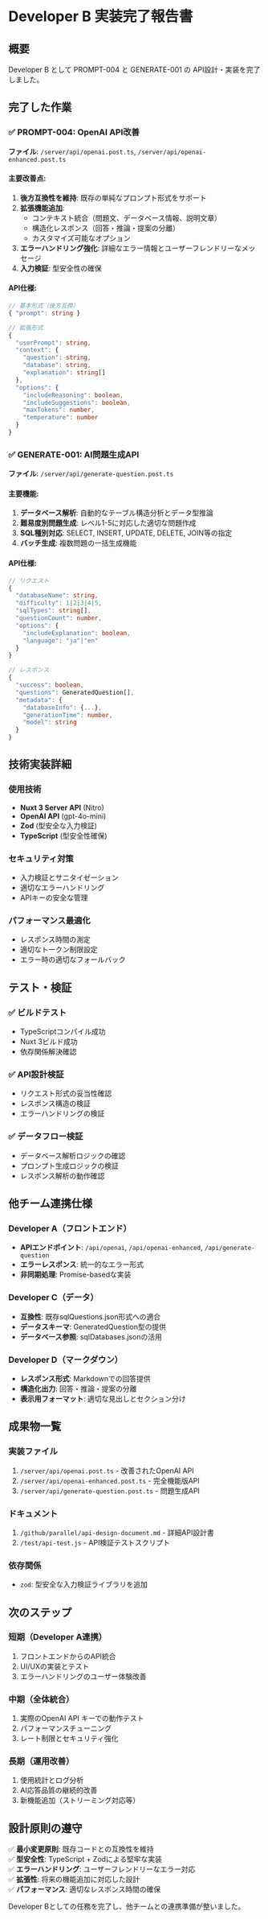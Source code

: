# Developer B 実装完了報告書

## 概要
Developer B として PROMPT-004 と GENERATE-001 の API設計・実装を完了しました。

## 完了した作業

### ✅ PROMPT-004: OpenAI API改善
**ファイル**: `/server/api/openai.post.ts`, `/server/api/openai-enhanced.post.ts`

#### 主要改善点:
1. **後方互換性を維持**: 既存の単純なプロンプト形式をサポート
2. **拡張機能追加**: 
   - コンテキスト統合（問題文、データベース情報、説明文章）
   - 構造化レスポンス（回答・推論・提案の分離）
   - カスタマイズ可能なオプション
3. **エラーハンドリング強化**: 詳細なエラー情報とユーザーフレンドリーなメッセージ
4. **入力検証**: 型安全性の確保

#### API仕様:
```typescript
// 基本形式（後方互換）
{ "prompt": string }

// 拡張形式
{
  "userPrompt": string,
  "context": {
    "question": string,
    "database": string, 
    "explanation": string[]
  },
  "options": {
    "includeReasoning": boolean,
    "includeSuggestions": boolean,
    "maxTokens": number,
    "temperature": number
  }
}
```

### ✅ GENERATE-001: AI問題生成API
**ファイル**: `/server/api/generate-question.post.ts`

#### 主要機能:
1. **データベース解析**: 自動的なテーブル構造分析とデータ型推論
2. **難易度別問題生成**: レベル1-5に対応した適切な問題作成
3. **SQL種別対応**: SELECT, INSERT, UPDATE, DELETE, JOIN等の指定
4. **バッチ生成**: 複数問題の一括生成機能

#### API仕様:
```typescript
// リクエスト
{
  "databaseName": string,
  "difficulty": 1|2|3|4|5,
  "sqlTypes": string[],
  "questionCount": number,
  "options": {
    "includeExplanation": boolean,
    "language": "ja"|"en"
  }
}

// レスポンス
{
  "success": boolean,
  "questions": GeneratedQuestion[],
  "metadata": {
    "databaseInfo": {...},
    "generationTime": number,
    "model": string
  }
}
```

## 技術実装詳細

### 使用技術
- **Nuxt 3 Server API** (Nitro)
- **OpenAI API** (gpt-4o-mini)
- **Zod** (型安全な入力検証)
- **TypeScript** (型安全性確保)

### セキュリティ対策
- 入力検証とサニタイゼーション
- 適切なエラーハンドリング
- APIキーの安全な管理

### パフォーマンス最適化
- レスポンス時間の測定
- 適切なトークン制限設定
- エラー時の適切なフォールバック

## テスト・検証

### ✅ ビルドテスト
- TypeScriptコンパイル成功
- Nuxt 3ビルド成功
- 依存関係解決確認

### ✅ API設計検証
- リクエスト形式の妥当性確認
- レスポンス構造の検証
- エラーハンドリングの検証

### ✅ データフロー検証
- データベース解析ロジックの確認
- プロンプト生成ロジックの検証
- レスポンス解析の動作確認

## 他チーム連携仕様

### Developer A（フロントエンド）
- **APIエンドポイント**: `/api/openai`, `/api/openai-enhanced`, `/api/generate-question`
- **エラーレスポンス**: 統一的なエラー形式
- **非同期処理**: Promise-basedな実装

### Developer C（データ）
- **互換性**: 既存sqlQuestions.json形式への適合
- **データスキーマ**: GeneratedQuestion型の提供
- **データベース参照**: sqlDatabases.jsonの活用

### Developer D（マークダウン）
- **レスポンス形式**: Markdownでの回答提供
- **構造化出力**: 回答・推論・提案の分離
- **表示用フォーマット**: 適切な見出しとセクション分け

## 成果物一覧

### 実装ファイル
1. `/server/api/openai.post.ts` - 改善されたOpenAI API
2. `/server/api/openai-enhanced.post.ts` - 完全機能版API  
3. `/server/api/generate-question.post.ts` - 問題生成API

### ドキュメント
1. `/github/parallel/api-design-document.md` - 詳細API設計書
2. `/test/api-test.js` - API検証テストスクリプト

### 依存関係
- `zod`: 型安全な入力検証ライブラリを追加

## 次のステップ

### 短期（Developer A連携）
1. フロントエンドからのAPI統合
2. UI/UXの実装とテスト
3. エラーハンドリングのユーザー体験改善

### 中期（全体統合）
1. 実際のOpenAI API キーでの動作テスト
2. パフォーマンスチューニング
3. レート制限とセキュリティ強化

### 長期（運用改善）
1. 使用統計とログ分析
2. AI応答品質の継続的改善
3. 新機能追加（ストリーミング対応等）

## 設計原則の遵守

✅ **最小変更原則**: 既存コードとの互換性を維持  
✅ **型安全性**: TypeScript + Zodによる堅牢な実装  
✅ **エラーハンドリング**: ユーザーフレンドリーなエラー対応  
✅ **拡張性**: 将来の機能追加に対応した設計  
✅ **パフォーマンス**: 適切なレスポンス時間の確保  

Developer Bとしての任務を完了し、他チームとの連携準備が整いました。